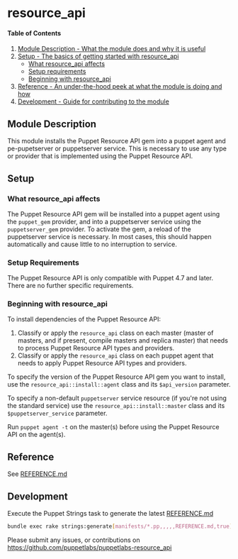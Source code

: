 
# resource_api

#### Table of Contents

1. [Module Description - What the module does and why it is useful](#module-description)
1. [Setup - The basics of getting started with resource_api](#setup)
    * [What resource_api affects](#what-resource_api-affects)
    * [Setup requirements](#setup-requirements)
    * [Beginning with resource_api](#beginning-with-resource_api)
1. [Reference - An under-the-hood peek at what the module is doing and how](#reference)
1. [Development - Guide for contributing to the module](#development)

## Module Description

This module installs the Puppet Resource API gem into a puppet agent and pe-pupetserver or puppetserver service. This is necessary to use any type or provider that is implemented using the Puppet Resource API.

## Setup

### What resource_api affects

The Puppet Resource API gem will be installed into a puppet agent using the `puppet_gem` provider, and into a puppetserver service using the `puppetserver_gem` provider. To activate the gem, a reload of the puppetserver service is necessary. In most cases, this should happen automatically and cause little to no interruption to service.

### Setup Requirements

The Puppet Resource API is only compatible with Puppet 4.7 and later.
There are no further specific requirements.

### Beginning with resource_api

To install dependencies of the Puppet Resource API:

1. Classify or apply the `resource_api` class on each master (master of masters, and if present, compile masters and replica master) that needs to process Puppet Resource API types and providers.
1. Classify or apply the `resource_api` class on each puppet agent that needs to apply Puppet Resource API types and providers.

To specify the version of the Puppet Resource API gem you want to install, use the `resource_api::install::agent` class and its `$api_version` parameter.

To specify a non-default `puppetserver` service resource (if you're not using the standard service) use the `resource_api::install::master` class and its `$puppetserver_service` parameter.

Run `puppet agent -t` on the master(s) before using the Puppet Resource API on the agent(s).

## Reference

See [REFERENCE.md](https://github.com/puppetlabs/puppetlabs-resource_api/blob/master/REFERENCE.md)

## Development

Execute the Puppet Strings task to generate the latest [REFERENCE.md](https://github.com/puppetlabs/puppetlabs-resource_api/blob/master/REFERENCE.md)

 ``` bash
 bundle exec rake strings:generate[manifests/*.pp,,,,,REFERENCE.md,true]
 ```

Please submit any issues, or contributions on https://github.com/puppetlabs/puppetlabs-resource_api
